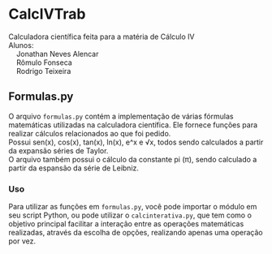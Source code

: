 # CalcIVTrab

Calculadora científica feita para a matéria de Cálculo IV
<br>
Alunos:
<br>
&nbsp;&nbsp;&nbsp;&nbsp;Jonathan Neves Alencar
<br>
&nbsp;&nbsp;&nbsp;&nbsp;Rômulo Fonseca
<br>
&nbsp;&nbsp;&nbsp;&nbsp;Rodrigo Teixeira

## Formulas.py

O arquivo `formulas.py` contém a implementação de várias fórmulas matemáticas utilizadas na calculadora científica. Ele fornece funções para realizar cálculos relacionados ao que foi pedido.
<br>
Possui sen(x), cos(x), tan(x), ln(x), e^x e √x, todos sendo calculados a partir da expansão séries de Taylor.
<br>
O arquivo também possui o cálculo da constante pi (π), sendo calculado a partir da espansão da série de Leibniz.

### Uso

Para utilizar as funções em `formulas.py`, você pode importar o módulo em seu script Python, ou pode utilizar o `calcinterativa.py`, que tem como o objetivo principal facilitar a interação entre as operações matemáticas realizadas, através da escolha de opções, realizando apenas uma operação por vez.
